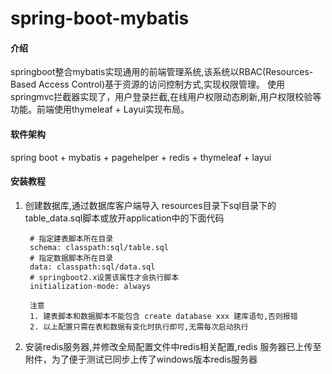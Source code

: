 # spring-boot-mybatis

#### 介绍
springboot整合mybatis实现通用的前端管理系统,该系统以RBAC(Resources-Based Access Control)基于资源的访问控制方式,实现权限管理。
使用springmvc拦截器实现了，用户登录拦截,在线用户权限动态刷新,用户权限校验等功能。前端使用thymeleaf + Layui实现布局。

#### 软件架构
spring boot + mybatis + pagehelper + redis + thymeleaf + layui

#### 安装教程

1. 创建数据库,通过数据库客户端导入 resources目录下sql目录下的table_data.sql脚本或放开application中的下面代码
   ```  
    # 指定建表脚本所在目录
    schema: classpath:sql/table.sql
    # 指定数据脚本所在目录
    data: classpath:sql/data.sql
    # springboot2.x设置该属性才会执行脚本
    initialization-mode: always
    
    注意
    1. 建表脚本和数据脚本不能包含 create database xxx 建库语句,否则报错
    2. 以上配置只需在表和数据有变化时执行即可,无需每次启动执行
   ```
2. 安装redis服务器,并修改全局配置文件中redis相关配置,redis 服务器已上传至附件，为了便于测试已同步上传了windows版本redis服务器
